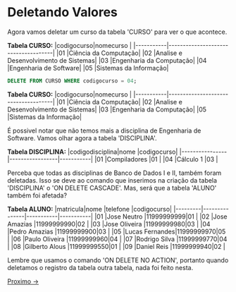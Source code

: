 # Deletando Valores

Agora vamos deletar um curso da tabela 'CURSO' para ver o que acontece.

**Tabela CURSO:**
|codigocurso|nomecurso                            |
|-----------|-------------------------------------|
|01         |Ciência da Computação|
|02         |Analise e Desenvolvimento de Sistemas|
|03         |Engenharia da Computação|
|04         |Engenharia de Software|
|05         |Sistemas da Informação|
<br>


```sql
DELETE FROM CURSO WHERE codigocurso = 04;
```

**Tabela CURSO:**
|codigocurso|nomecurso                            |
|-----------|-------------------------------------|
|01         |Ciência da Computação|
|02         |Analise e Desenvolvimento de Sistemas|
|03         |Engenharia da Computação|
|05         |Sistemas da Informação|
<br>

É possivel notar que não temos mais a disciplina de Engenharia de Software. Vamos olhar agora a tabela 'DISCIPLINA'.

**Tabela DISCIPLINA:**
|codigodisciplina|nome             |codigocurso|
|----------------|-----------------|-----------|
|01              |Compiladores     |01         |
|04              |Cálculo 1        |03         |
<br>

Perceba que todas as disciplinas de Banco de Dados I e II, também foram deletadas. Isso se deve ao comando que inserimos na criação da tabela 'DISCIPLINA' o 'ON DELETE CASCADE'. Mas, será que a tabela 'ALUNO' também foi afetada?

**Tabela ALUNO:**
|matricula|nome           |telefone   |codigocurso|
|---------|---------------|-----------|-----------|
|01       |Jose Neutro    |11999999999|01         |
|02       |Jose Amazias   |11999999990|02         |
|03       |Jose Oliveira  |11999999980|03         |
|04       |Pedro Amazias  |11999999900|03         |
|05       |Lucas Fernandes|11999999970|05         |
|06       |Paulo Oliveira |11999999960|04         |
|07       |Rodrigo Silva  |11999999770|04         |
|08       |Gilberto Alous |11999999550|01         |
|09       |Daniel Reis    |11999999940|02         |
<br>

Lembre que usamos o comando 'ON DELETE NO ACTION', portanto quando deletamos o registro da tabela outra tabela, nada foi feito nesta.

<a href="./06-ConsideracoesFinais.md">Proximo -></a>